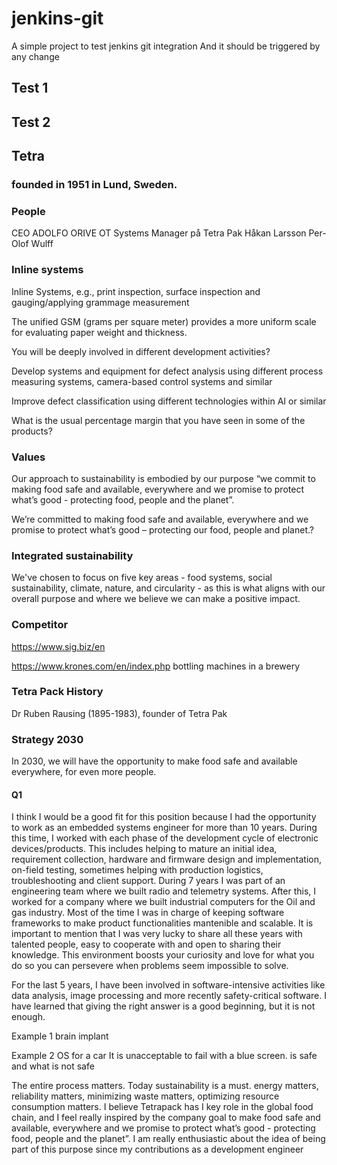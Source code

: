 # jenkins-git

A simple project to test jenkins git integration
And it should be triggered by any change

## Test 1

## Test 2

## Tetra

###  founded in 1951 in Lund, Sweden.
### People
CEO                               ADOLFO ORIVE
OT Systems Manager på Tetra Pak   Håkan Larsson
                                  Per-Olof Wulff
### Inline systems
Inline Systems, e.g., print inspection, surface inspection and gauging/applying grammage measurement

The unified GSM (grams per square meter) provides a more uniform scale for evaluating paper weight and thickness.

You will be deeply involved in different development activities?

Develop systems and equipment for defect analysis using different process measuring systems, camera-based control systems and similar

Improve defect classification using different technologies within AI or similar

What is the usual percentage margin that you have seen in some of the products?

### Values
Our approach to sustainability is embodied by our purpose “we commit to making food safe and available, everywhere and we promise to protect what’s good - protecting food, people and the planet”.

We’re committed to making food safe and available, everywhere and we promise to protect what’s good – protecting our food, people and planet.?

### Integrated sustainability
We've chosen to focus on five key areas - food systems, social sustainability, climate, nature, and circularity - as this is what aligns with our overall purpose and where we believe we can make a positive impact.


### Competitor
https://www.sig.biz/en



https://www.krones.com/en/index.php    bottling machines in a brewery

### Tetra Pack History
Dr ​Ruben Rausing (1895-1983), founder of Tetra Pak

###  Strategy 2030
In 2030, we will have the opportunity to make food safe and available everywhere, for even more people.


#### Q1
I think  I would be a good fit for this position because I had the opportunity to work as an embedded systems engineer for more than 10 years. During this time, I worked with each phase of the development cycle of electronic devices/products. This includes helping to mature an initial idea, requirement collection, hardware and firmware design and implementation, on-field testing, sometimes helping with production logistics, troubleshooting and client support. During 7 years I was part of an engineering team where we built radio and telemetry systems. After this, I worked for a company where we built industrial computers for the Oil and gas industry. Most of the time I was in charge of keeping software frameworks to make product functionalities mantenible and scalable.
It is important to mention that I was very lucky to share all these years with talented people, easy to cooperate with and open to sharing their knowledge. This environment boosts your curiosity and love for what you do so you can persevere when problems seem impossible to solve.

For the last 5 years, I have been involved in software-intensive activities like data analysis, image processing and more recently safety-critical software. I have learned that giving the right answer is a good beginning, but it is not enough.  

Example 1 brain implant  

Example 2 OS for a car It is unacceptable to fail with a blue screen. is safe and what is not safe  

The entire process matters. Today sustainability is a must. energy matters, reliability matters, minimizing waste matters, optimizing resource consumption matters.
I believe Tetrapack has I key role in the global food chain, and I feel really inspired by the company goal to make food safe and available, everywhere and we promise to protect what’s good - protecting food, people and the planet”.  I am really enthusiastic about the idea of being part of this purpose since my contributions as a development engineer
